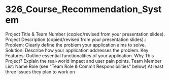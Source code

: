 # 326_Course_Recommendation_System

Project Title & Team Number (copied/revised from your presentation slides).
Project Description (copied/revised from your presentation slides).:
Problem: Clearly define the problem your application aims to solve.
Solution: Describe how your application addresses the problem.
Key Features: Outline essential functionalities of your application.
Why This Project? Explain the real-world impact and user pain points.
Team Member List:
Name
Role (see "Team Role & Commit Responsibilities" below)
At least three Issues they plan to work on

